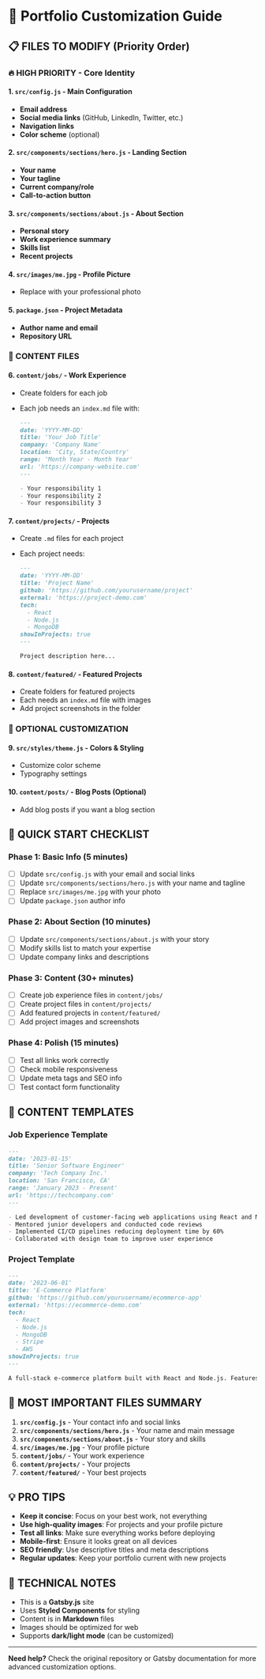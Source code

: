 # 🎨 Portfolio Customization Guide

## 📋 **FILES TO MODIFY (Priority Order)**

### **🔥 HIGH PRIORITY - Core Identity**

#### 1. **`src/config.js`** - Main Configuration

- **Email address**
- **Social media links** (GitHub, LinkedIn, Twitter, etc.)
- **Navigation links**
- **Color scheme** (optional)

#### 2. **`src/components/sections/hero.js`** - Landing Section

- **Your name**
- **Your tagline**
- **Current company/role**
- **Call-to-action button**

#### 3. **`src/components/sections/about.js`** - About Section

- **Personal story**
- **Work experience summary**
- **Skills list**
- **Recent projects**

#### 4. **`src/images/me.jpg`** - Profile Picture

- Replace with your professional photo

#### 5. **`package.json`** - Project Metadata

- **Author name and email**
- **Repository URL**

### **📁 CONTENT FILES**

#### 6. **`content/jobs/`** - Work Experience

- Create folders for each job
- Each job needs an `index.md` file with:

  ```markdown
  ---
  date: 'YYYY-MM-DD'
  title: 'Your Job Title'
  company: 'Company Name'
  location: 'City, State/Country'
  range: 'Month Year - Month Year'
  url: 'https://company-website.com'
  ---

  - Your responsibility 1
  - Your responsibility 2
  - Your responsibility 3
  ```

#### 7. **`content/projects/`** - Projects

- Create `.md` files for each project
- Each project needs:

  ```markdown
  ---
  date: 'YYYY-MM-DD'
  title: 'Project Name'
  github: 'https://github.com/yourusername/project'
  external: 'https://project-demo.com'
  tech:
    - React
    - Node.js
    - MongoDB
  showInProjects: true
  ---

  Project description here...
  ```

#### 8. **`content/featured/`** - Featured Projects

- Create folders for featured projects
- Each needs an `index.md` file with images
- Add project screenshots in the folder

### **🎨 OPTIONAL CUSTOMIZATION**

#### 9. **`src/styles/theme.js`** - Colors & Styling

- Customize color scheme
- Typography settings

#### 10. **`content/posts/`** - Blog Posts (Optional)

- Add blog posts if you want a blog section

## 🚀 **QUICK START CHECKLIST**

### **Phase 1: Basic Info (5 minutes)**

- [ ] Update `src/config.js` with your email and social links
- [ ] Update `src/components/sections/hero.js` with your name and tagline
- [ ] Replace `src/images/me.jpg` with your photo
- [ ] Update `package.json` author info

### **Phase 2: About Section (10 minutes)**

- [ ] Update `src/components/sections/about.js` with your story
- [ ] Modify skills list to match your expertise
- [ ] Update company links and descriptions

### **Phase 3: Content (30+ minutes)**

- [ ] Create job experience files in `content/jobs/`
- [ ] Create project files in `content/projects/`
- [ ] Add featured projects in `content/featured/`
- [ ] Add project images and screenshots

### **Phase 4: Polish (15 minutes)**

- [ ] Test all links work correctly
- [ ] Check mobile responsiveness
- [ ] Update meta tags and SEO info
- [ ] Test contact form functionality

## 📝 **CONTENT TEMPLATES**

### **Job Experience Template**

```markdown
---
date: '2023-01-15'
title: 'Senior Software Engineer'
company: 'Tech Company Inc.'
location: 'San Francisco, CA'
range: 'January 2023 - Present'
url: 'https://techcompany.com'
---

- Led development of customer-facing web applications using React and Node.js
- Mentored junior developers and conducted code reviews
- Implemented CI/CD pipelines reducing deployment time by 60%
- Collaborated with design team to improve user experience
```

### **Project Template**

```markdown
---
date: '2023-06-01'
title: 'E-Commerce Platform'
github: 'https://github.com/yourusername/ecommerce-app'
external: 'https://ecommerce-demo.com'
tech:
  - React
  - Node.js
  - MongoDB
  - Stripe
  - AWS
showInProjects: true
---

A full-stack e-commerce platform built with React and Node.js. Features include user authentication, product catalog, shopping cart, payment processing with Stripe, and admin dashboard for inventory management.
```

## 🎯 **MOST IMPORTANT FILES SUMMARY**

1. **`src/config.js`** - Your contact info and social links
2. **`src/components/sections/hero.js`** - Your name and main message
3. **`src/components/sections/about.js`** - Your story and skills
4. **`src/images/me.jpg`** - Your profile picture
5. **`content/jobs/`** - Your work experience
6. **`content/projects/`** - Your projects
7. **`content/featured/`** - Your best projects

## 💡 **PRO TIPS**

- **Keep it concise**: Focus on your best work, not everything
- **Use high-quality images**: For projects and your profile picture
- **Test all links**: Make sure everything works before deploying
- **Mobile-first**: Ensure it looks great on all devices
- **SEO friendly**: Use descriptive titles and meta descriptions
- **Regular updates**: Keep your portfolio current with new projects

## 🔧 **TECHNICAL NOTES**

- This is a **Gatsby.js** site
- Uses **Styled Components** for styling
- Content is in **Markdown** files
- Images should be optimized for web
- Supports **dark/light mode** (can be customized)

---

**Need help?** Check the original repository or Gatsby documentation for more advanced customization options.
